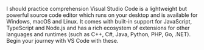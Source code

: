 I should practice comprehension Visual Studio Code is a lightweight but powerful source code editor 
which runs on your desktop and is available for Windows, macOS and Linux. It comes with built-in
support for JavaScript, TypeScript and Node.js and has a rich ecosystem of extensions for other
languages and runtimes (such as C++, C#, Java, Python, PHP, Go, .NET). Begin your journey with VS
Code with these.